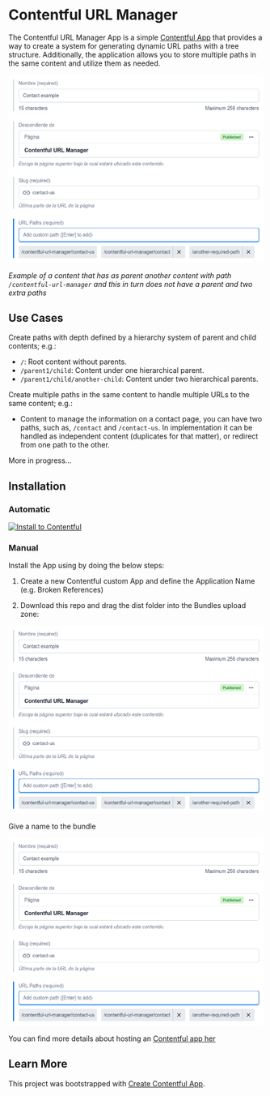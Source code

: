 # Contentful URL Manager

The Contentful URL Manager App is a simple [Contentful App](https://www.contentful.com/developers/docs/extensibility/app-framework/) that provides a way to create a system for generating dynamic URL paths with a tree structure. Additionally, the application allows you to store multiple paths in the same content and utilize them as needed.

![Contentful URL Manager](./docs/showcase-image.png)

*Example of a content that has as parent another content with path `/contentful-url-manager` and this in turn does not have a parent and two extra paths*

## Use Cases

Create paths with depth defined by a hierarchy system of parent and child contents; e.g.:

* `/`: Root content without parents.
* `/parent1/child`: Content under one hierarchical parent.
* `/parent1/child/another-child`: Content under two hierarchical parents.

Create multiple paths in the same content to handle multiple URLs to the same content; e.g.:

* Content to manage the information on a contact page, you can have two paths, such as, `/contact` and `/contact-us`. In implementation it can be handled as independent content (duplicates for that matter), or redirect from one path to the other.

More in progress...


## Installation

### Automatic

[![Install to Contentful](https://www.ctfstatic.com/button/install-small.svg)](https://app.contentful.com/deeplink?link=apps&id=2ZHom7iZP2MXu57JyR1Gp7)

### Manual

Install the App using by doing the below steps:

1. Create a new Contentful custom App and define the Application Name (e.g. Broken References)

2. Download this repo and drag the dist folder into the Bundles upload zone:

![App Bundles Upload](./docs/showcase-image.png)

Give a name to the bundle

![App Bundles Uploaded](./docs/showcase-image.png)

You can find more details about hosting an [Contentful app her](https://www.contentful.com/developers/docs/extensibility/app-framework/hosting-an-app/)

## Learn More

This project was bootstrapped with [Create Contentful App](https://github.com/contentful/create-contentful-app).
